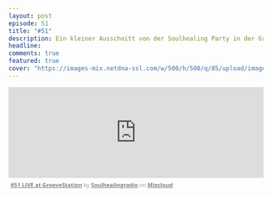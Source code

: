 ```yaml
---
layout: post
episode: 51
title: "#51"
description: Ein kleiner Ausschnitt von der Soulhealing Party in der GrooveStation
headline:
comments: true  
featured: true
cover: "https://images-mix.netdna-ssl.com/w/500/h/500/q/85/upload/images/extaudio/72f94afe-9398-48c1-b1ff-572d8d40aa69.jpg"
---
```


<iframe width="100%" height="180" src="https://www.mixcloud.com/widget/iframe/?embed_type=widget_standard&amp;embed_uuid=5397aa68-1c4d-4a75-922c-642edbd13394&amp;feed=https%3A%2F%2Fwww.mixcloud.com%2Fsoulhealingradio%2F51-live-at-groovestation%2F&amp;hide_cover=1&amp;hide_tracklist=1&amp;replace=0" frameborder="0"></iframe><div style="clear: both; height: 3px; width: auto;"></div><p style="display: block; font-size: 11px; font-family: 'Open Sans', Helvetica, Arial, sans-serif; margin: 0px; padding: 3px 4px; color: rgb(153, 153, 153); width: auto;"><a href="https://www.mixcloud.com/soulhealingradio/51-live-at-groovestation/?utm_source=widget&amp;utm_medium=web&amp;utm_campaign=base_links&amp;utm_term=resource_link" target="_blank" style="color:#808080; font-weight:bold;">#51 LIVE at GrooveStation</a><span> by </span><a href="https://www.mixcloud.com/soulhealingradio/?utm_source=widget&amp;utm_medium=web&amp;utm_campaign=base_links&amp;utm_term=profile_link" target="_blank" style="color:#808080; font-weight:bold;">Soulhealingradio</a><span> on </span><a href="https://www.mixcloud.com/?utm_source=widget&amp;utm_medium=web&amp;utm_campaign=base_links&amp;utm_term=homepage_link" target="_blank" style="color:#808080; font-weight:bold;"> Mixcloud</a></p><div style="clear: both; height: 3px; width: auto;"></div>
